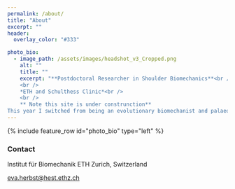 ```yaml
---
permalink: /about/
title: "About"
excerpt: ""
header:
  overlay_color: "#333"

photo_bio:
  - image_path: /assets/images/headshot_v3_Cropped.png
    alt: ""
    title: ""
    excerpt: "**Postdoctoral Researcher in Shoulder Biomechanics**<br />
    <br />
    *ETH and Schulthess Clinic*<br />
    <br />
    ** Note this site is under construnction**
This year I switched from being an evolutionary biomechanist and palaeontologist to working on clinical shoulder biomechanics. I am still fascinated by how form relates to function, and am excited to work in a new field. I really enjoy developing new methods and my goal with this website is to share some of the things I have learned. I am also a founder of [Finite Element Zurich](https://fez-finite-element-zurich.github.io/), an initiative to make finite element modeling more accessible by sharing resources. "
---
```


{% include feature_row id="photo_bio" type="left" %}

### Contact
Institut für Biomechanik
ETH
Zurich, Switzerland

[eva.herbst@hest.ethz.ch](eva.herbst@hest.ethz.ch)



